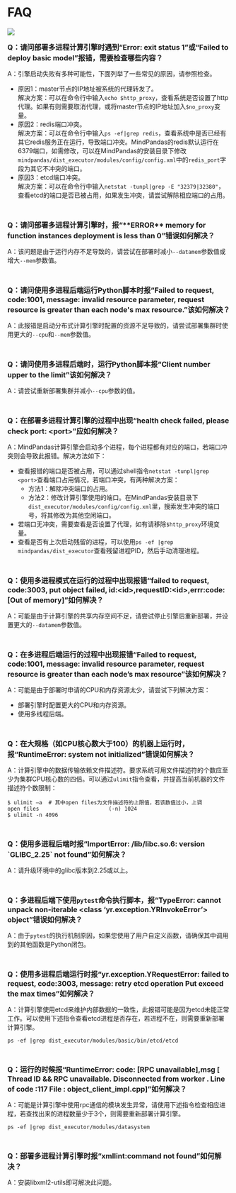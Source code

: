 # FAQ

<a href="https://gitee.com/mindspore/docs/blob/r1.9/docs/mindpandas/docs/source_zh_cn/faq.md" target="_blank"><img src="https://mindspore-website.obs.cn-north-4.myhuaweicloud.com/website-images/r1.9/resource/_static/logo_source.png"></a>

<font size=3>**Q：请问部署多进程计算引擎时遇到“Error: exit status 1”或“Failed to deploy basic model”报错，需要检查哪些内容？**</font>

A：引擎启动失败有多种可能性，下面列举了一些常见的原因，请参照检查。

- 原因1：master节点的IP地址被系统的代理转发了。  
  解决方案：可以在命令行中输入`echo $http_proxy`，查看系统是否设置了http代理。如果有则需要取消代理，或将master节点的IP地址加入`$no_proxy`变量。
- 原因2：redis端口冲突。  
  解决方案：可以在命令行中输入`ps -ef|grep redis`，查看系统中是否已经有其它redis服务正在运行，导致端口冲突。MindPandas的redis默认运行在6379端口，如需修改，可以在MindPandas的安装目录下修改`mindpandas/dist_executor/modules/config/config.xml`中的`redis_port`字段为其它不冲突的端口。
- 原因3：etcd端口冲突。  
  解决方案：可以在命令行中输入`netstat -tunpl|grep -E "32379|32380"`，查看etcd的端口是否已被占用，如果发生冲突，请尝试解除相应端口的占用。

<br/>

<font size=3>**Q：请问部署多进程计算引擎时，报“\*\*ERROR\*\* memory for function instances deployment is less than 0”错误如何解决？**</font>

A：该问题是由于运行内存不足导致的，请尝试在部署时减小`--datamem`参数值或增大`--mem`参数值。

<br/>

<font size=3>**Q：请问使用多进程后端运行Python脚本时报“Failed to request, code:1001, message: invalid resource parameter, request resource is greater than each node's max resource.”该如何解决？**</font>

A：此报错是启动分布式计算引擎时配置的资源不足导致的，请尝试部署集群时使用更大的`--cpu`和`--mem`参数值。

<br/>

<font size=3>**Q：请问使用多进程后端时，运行Python脚本报“Client number upper to the limit”该如何解决？**</font>

A：请尝试重新部署集群并减小`--cpu`参数的值。

<br/>

<font size=3>**Q：在部署多进程计算引擎的过程中出现“health check failed, please check port: \<port>”应如何解决？**</font>

A：MindPandas计算引擎会启动多个进程，每个进程都有对应的端口，若端口冲突则会导致此报错。解决方法如下：

- 查看报错的端口是否被占用，可以通过shell指令`netstat -tunpl|grep <port>`查看端口占用情况，若端口冲突，有两种解决方案：
    - 方法1：解除冲突端口的占用。
    - 方法2：修改计算引擎使用的端口。在MindPandas安装目录下`dist_executor/modules/config/config.xml`里，搜索发生冲突的端口号，将其修改为其他空闲端口。
- 若端口无冲突，需要查看是否设置了代理，如有请移除`$http_proxy`环境变量。
- 查看是否有上次启动残留的进程，可以使用`ps -ef |grep mindpandas/dist_executor`查看残留进程PID，然后手动清理进程。

<br/>

<font size=3>**Q：使用多进程模式在运行的过程中出现报错“failed to request, code:3003, put object failed, id:\<id>,requestID:\<id>,errr:code:[Out of memory]”如何解决？**</font>

A：可能是由于计算引擎的共享内存空间不足，请尝试停止引擎后重新部署，并设置更大的`--datamem`参数值。

<br/>

<font size=3>**Q：在多进程后端运行的过程中出现报错“Failed to request, code:1001, message: invalid resource parameter, request resource is greater than each node’s max resource”该如何解决？**</font>

A：可能是由于部署时申请的CPU和内存资源太少，请尝试下列解决方案：

- 部署引擎时配置更大的CPU和内存资源。
- 使用多线程后端。

<br/>

<font size=3>**Q：在大规格（如CPU核心数大于100）的机器上运行时，报“RuntimeError: system not initialized”错误如何解决？**</font>

A：计算引擎中的数据传输依赖文件描述符。要求系统可用文件描述符的个数应至少为集群CPU核心数的四倍。可以通过`ulimit`指令查看，并提高当前机器的文件描述符个数限制：

```shell
$ ulimit –a  # 其中open files为文件描述符的上限值，若该数值过小，上调
open files                      (-n) 1024
$ ulimit -n 4096
```

<br/>

<font size=3>**Q：使用多进程后端时报“ImportError: /lib/libc.so.6: version \`GLIBC_2.25\` not found”如何解决？**</font>

A：请升级环境中的glibc版本到2.25或以上。

<br/>

<font size=3>**Q：多进程后端下使用`pytest`命令执行脚本，报“TypeError: cannot unpack non-iterable <class ‘yr.exception.YRInvokeError’> object”错误如何解决？**</font>

A：由于`pytest`的执行机制原因，如果您使用了用户自定义函数，请确保其中调用到的其他函数是Python闭包。

<br/>

<font size=3>**Q：使用多进程后端运行时报“yr.exception.YRequestError: failed to request, code:3003, message: retry etcd operation Put exceed the max times”如何解决？**</font>

A：计算引擎使用etcd来维护内部数据的一致性，此报错可能是因为etcd未能正常工作。可以使用下述指令查看etcd进程是否存在，若进程不在，则需要重新部署计算引擎。

```shell
ps -ef |grep dist_executor/modules/basic/bin/etcd/etcd
```

<br/>

<font size=3>**Q：运行的时候报“RuntimeError: code: [RPC unavailable],msg [ Thread ID && RPC unavailable. Disconnected from worker . Line of code :117 File : object_client_impl.cpp]”如何解决？**</font>

A：可能是计算引擎中使用rpc通信的模块发生异常，请使用下述指令检查相应进程，若查找出来的进程数量少于3个，则需要重新部署计算引擎。

```shell
ps -ef |grep dist_executor/modules/datasystem
```

<br/>

<font size=3>**Q：部署多进程计算引擎时报“xmllint:command not found”如何解决？**</font>

A：安装libxml2-utils即可解决此问题。
